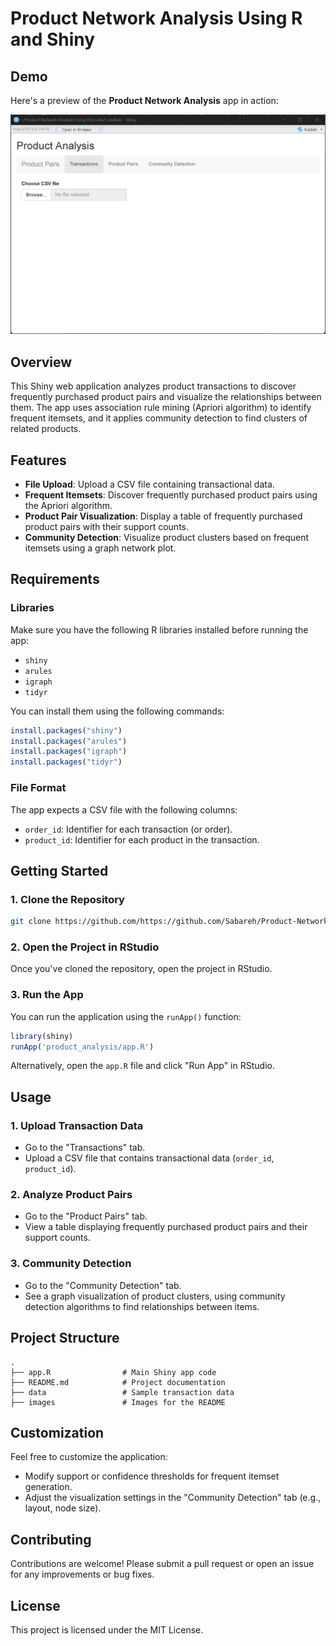 # **Product Network Analysis Using R and Shiny**

## Demo

Here's a preview of the **Product Network Analysis** app in action:

![Product Analysis Demo](images/home.png)

## **Overview**

This Shiny web application analyzes product transactions to discover frequently purchased product pairs and visualize the relationships between them. The app uses association rule mining (Apriori algorithm) to identify frequent itemsets, and it applies community detection to find clusters of related products.

## **Features**

- **File Upload**: Upload a CSV file containing transactional data.
- **Frequent Itemsets**: Discover frequently purchased product pairs using the Apriori algorithm.
- **Product Pair Visualization**: Display a table of frequently purchased product pairs with their support counts.
- **Community Detection**: Visualize product clusters based on frequent itemsets using a graph network plot.

## **Requirements**

### **Libraries**
Make sure you have the following R libraries installed before running the app:
- `shiny`
- `arules`
- `igraph`
- `tidyr`
  
You can install them using the following commands:
```r
install.packages("shiny")
install.packages("arules")
install.packages("igraph")
install.packages("tidyr")
```

### **File Format**
The app expects a CSV file with the following columns:
- `order_id`: Identifier for each transaction (or order).
- `product_id`: Identifier for each product in the transaction.

## **Getting Started**

### **1. Clone the Repository**

```bash
git clone https://github.com/https://github.com/Sabareh/Product-Network-Analysis-Using-R.git
```

### **2. Open the Project in RStudio**
Once you've cloned the repository, open the project in RStudio.

### **3. Run the App**
You can run the application using the `runApp()` function:

```r
library(shiny)
runApp('product_analysis/app.R')
```

Alternatively, open the `app.R` file and click "Run App" in RStudio.

## **Usage**

### **1. Upload Transaction Data**
- Go to the "Transactions" tab.
- Upload a CSV file that contains transactional data (`order_id`, `product_id`).

### **2. Analyze Product Pairs**
- Go to the "Product Pairs" tab.
- View a table displaying frequently purchased product pairs and their support counts.

### **3. Community Detection**
- Go to the "Community Detection" tab.
- See a graph visualization of product clusters, using community detection algorithms to find relationships between items.

## **Project Structure**

```plaintext
.
├── app.R                # Main Shiny app code
├── README.md            # Project documentation
├── data                 # Sample transaction data
├── images               # Images for the README
```

## **Customization**

Feel free to customize the application:
- Modify support or confidence thresholds for frequent itemset generation.
- Adjust the visualization settings in the "Community Detection" tab (e.g., layout, node size).

## **Contributing**

Contributions are welcome! Please submit a pull request or open an issue for any improvements or bug fixes.

## **License**

This project is licensed under the MIT License.

